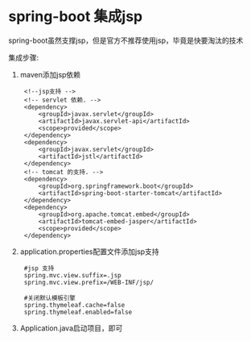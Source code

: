# spring-boot 集成jsp

spring-boot虽然支撑jsp，但是官方不推荐使用jsp，毕竟是快要淘汰的技术

集成步骤:

1. maven添加jsp依赖

		<!--jsp支持 -->
		<!-- servlet 依赖. -->
		<dependency>
			<groupId>javax.servlet</groupId>
			<artifactId>javax.servlet-api</artifactId>
			<scope>provided</scope>
		</dependency>
		<dependency>
			<groupId>javax.servlet</groupId>
			<artifactId>jstl</artifactId>
		</dependency>
		<!-- tomcat 的支持. -->
		<dependency>
			<groupId>org.springframework.boot</groupId>
			<artifactId>spring-boot-starter-tomcat</artifactId>
		</dependency>
		<dependency>
			<groupId>org.apache.tomcat.embed</groupId>
			<artifactId>tomcat-embed-jasper</artifactId>
			<scope>provided</scope>
		</dependency>


2. application.properties配置文件添加jsp支持

		#jsp 支持
		spring.mvc.view.suffix=.jsp
		spring.mvc.view.prefix=/WEB-INF/jsp/
		
		#关闭默认模板引擎
		spring.thymeleaf.cache=false
		spring.thymeleaf.enabled=false


3. Application.java启动项目，即可